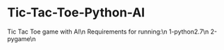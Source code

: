 # Tic-Tac-Toe-Python-AI
Tic Tac Toe game with AI\n
Requirements for running:\n
  1-python2.7\n
  2-pygame\n
